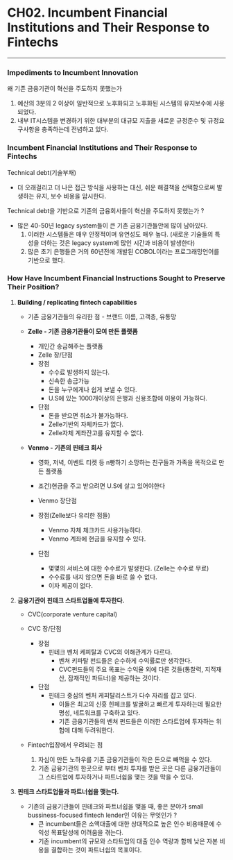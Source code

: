 # CH02. Incumbent Financial Institutions and Their Response to Fintechs

---


### Impediments to Incumbent Innovation

왜 기존 금융기관이 혁신을 주도하지 못했는가

1. 예산의 3분의 2 이상이 일반적으로 노후화되고 노후화된 시스템의 유지보수에 사용되었다.
2. 내부 IT시스템을 변경하기 위한 대부분의 대규모 지출을 새로운 규정준수 및 규정요구사항을 충족하는데 전념하고 있다.

### Incumbent Financial Institutions and Their Response to Fintechs

Technical debt(기술부채)

- 더 오래걸리고 더 나은 접근 방식을 사용하는 대신, 쉬운 해결책을 선택함으로써 발생하는 유지, 보수 비용을 암시한다.

Technical debt을 기반으로 기존의 금융회사들이 혁신을 주도하지 못했는가 ?

- 많은 40-50년 legacy system들이 큰 기존 금융기관들안에 많이 남아있다.
    1. 이러한 시스템들은 매우 안정적이며 유연성도 매우 높다. (새로운 기술들의 특성을 더하는 것은 legacy system에 많인 시간과 비용이 발생한다)
    2. 많은 초기 은행들은 거의 60년전에 개발된 COBOL이라는 프로그래밍언어를 기반으로 했다. 
    

### How Have Incumbent Financial Instructions Sought to Preserve Their Position?

1. **Building / replicating fintech capabilities**
    - 기존 금융기관들의 유리한 점 - 브랜드 이름, 고객층, 유통망
    
    - **Zelle - 기존 금융기관들이 모여 만든 플랫폼**
        - 개인간 송금해주는 플랫폼
        - Zelle 장/단점
        - 장점
            - 수수료 발생하지 않는다.
            - 신속한 송금가능
            - 돈을 누구에게나 쉽게 보낼 수 있다.
            - U.S에 있는 1000개이상의 은행과 신용조합에 이용이 가능하다.
        - 단점
            - 돈을 받으면 취소가 불가능하다.
            - Zelle기반의 자체카드가 없다.
            - Zelle자체 계좌잔고를 유지할 수 없다.
        
    - **Venmo - 기존의 핀테크 회사**
        - 영화, 저녁, 이벤트 티켓 등 n빵하기 소망하는 친구들과 가족을 목적으로 만든 플랫폼
        - 조건)현금을 주고 받으려면 U.S에 살고 있어야한다
        - Venmo 장단점
        - 장점(Zelle보다 유리한 점들)
            - Venmo 자체 체크카드 사용가능하다.
            - Venmo 계좌에 현금을 유지할 수 있다.
        
        - 단점
            - 몇몇의 서비스에 대한 수수료가 발생한다. (Zelle는 수수료 무료)
            - 수수료를 내지 않으면 돈을 바로 쓸 수 없다.
            - 이자 제공이 없다.
    
2. **금융기관이 핀테크 스타트업들에 투자한다.**
    - CVC(corporate venture capital)
    - CVC  장/단점
        - 장점
            - 핀테크 벤처 케피탈과 CVC의 이해관계가 다르다.
                - 벤쳐 키파탈 펀드들은 순수하게 수익률로만 생각한다.
                - CVC펀드들의 주요 목표는 수익율 외에 다른 것들(통찰력, 지적재산, 잠재적인 파트너)을 제공하는 것이다.
        - 단점
            - 핀테크 중심의 벤처 케피탈리스트가 다수 자리를 잡고 있다.
                - 이들은 최고의 신흥 힌페크를 발굴하고 빠르게 투자하는데 필요한 명성, 네트워크를 구축하고 있다.
                - 기존 금융기관들의 벤쳐 펀드들은 이러한 스타트업에 투자하는 위험에 대해 두려워한다.
    
    - Fintech입장에서 우려되는 점
        1. 자심이 만든 노하우를 기존 금융기관들이 작은 돈으로 빼먹을 수 있다.
        2. 기존 금융기관의 한곳으로 부터 벤처 투자를 받은 곳은 다른 금융기관들이 그 스타트업에 투자하거나 파트너쉽을 맺는 것을 막을 수 있다.
        
    
3. **핀테크 스타트업들과 파트너쉽을 맺는다.**
    - 기존의 금융기관들이 핀테크와 파트너쉽을 맺을 때, 좋은 분야가 small bussiness-focused fintech lender인 이유는 무엇인가 ?
        - 큰 incumbent들은 소액대출에 대한 상대적으로 높은 인수 비용때문에 수익성 목표달성에 어려움을 겪는다.
        - 기존 incumbent의 규모와 스타트업의 대출 인수 역량과 함께 낮은 자본 비용을 결합하는 것이 파트너쉽의 목표이다.
